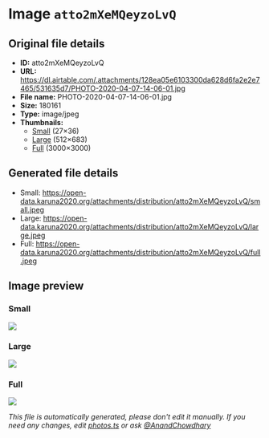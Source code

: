 # Image `atto2mXeMQeyzoLvQ`

## Original file details

- **ID:** atto2mXeMQeyzoLvQ
- **URL:** https://dl.airtable.com/.attachments/128ea05e6103300da628d6fa2e2e7465/531635d7/PHOTO-2020-04-07-14-06-01.jpg
- **File name:** PHOTO-2020-04-07-14-06-01.jpg
- **Size:** 180161
- **Type:** image/jpeg
- **Thumbnails:**
  - [Small](https://dl.airtable.com/.attachmentThumbnails/23ca04fac3bd294f9a93d261077e7bfc/1bf6b08c) (27×36)
  - [Large](https://dl.airtable.com/.attachmentThumbnails/6fe7037262a9daf84d5f16d7cf85604e/a5d9efd2) (512×683)
  - [Full](https://dl.airtable.com/.attachmentThumbnails/52b75ef7909c6ff79d27f17246a356aa/a3cb6a21) (3000×3000)

## Generated file details

- Small: https://open-data.karuna2020.org/attachments/distribution/atto2mXeMQeyzoLvQ/small.jpeg
- Large: https://open-data.karuna2020.org/attachments/distribution/atto2mXeMQeyzoLvQ/large.jpeg
- Full: https://open-data.karuna2020.org/attachments/distribution/atto2mXeMQeyzoLvQ/full.jpeg

## Image preview

### Small

![](https://open-data.karuna2020.org/attachments/distribution/atto2mXeMQeyzoLvQ/small.jpeg)

### Large

![](https://open-data.karuna2020.org/attachments/distribution/atto2mXeMQeyzoLvQ/large.jpeg)

### Full

![](https://open-data.karuna2020.org/attachments/distribution/atto2mXeMQeyzoLvQ/full.jpeg)

_This file is automatically generated, please don't edit it manually. If you need any changes, edit [photos.ts](/photos.ts) or ask [@AnandChowdhary](https://github.com/AnandChowdhary)_

